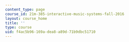 ```yaml
---
content_type: page
course_id: 21m-385-interactive-music-systems-fall-2016
layout: course_home
title: ''
type: course
uid: f4ac5b96-169a-dea8-a89d-71b9dbc51710
---
```

